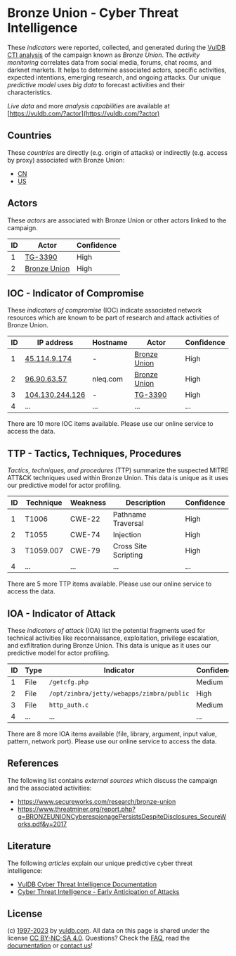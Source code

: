 # Bronze Union - Cyber Threat Intelligence

These _indicators_ were reported, collected, and generated during the [VulDB CTI analysis](https://vuldb.com/?kb.cti) of the campaign known as _Bronze Union_. The _activity monitoring_ correlates data from social media, forums, chat rooms, and darknet markets. It helps to determine associated actors, specific activities, expected intentions, emerging research, and ongoing attacks. Our unique _predictive model_ uses _big data_ to forecast activities and their characteristics.

_Live data_ and more _analysis capabilities_ are available at [https://vuldb.com/?actor](https://vuldb.com/?actor)

## Countries

These _countries_ are directly (e.g. origin of attacks) or indirectly (e.g. access by proxy) associated with Bronze Union:

* [CN](https://vuldb.com/?country.cn)
* [US](https://vuldb.com/?country.us)

## Actors

These _actors_ are associated with Bronze Union or other actors linked to the campaign.

ID | Actor | Confidence
-- | ----- | ----------
1 | [TG-3390](https://vuldb.com/?actor.tg-3390) | High
2 | [Bronze Union](https://vuldb.com/?actor.bronze_union) | High

## IOC - Indicator of Compromise

These _indicators of compromise_ (IOC) indicate associated network resources which are known to be part of research and attack activities of Bronze Union.

ID | IP address | Hostname | Actor | Confidence
-- | ---------- | -------- | ----- | ----------
1 | [45.114.9.174](https://vuldb.com/?ip.45.114.9.174) | - | [Bronze Union](https://vuldb.com/?actor.bronze_union) | High
2 | [96.90.63.57](https://vuldb.com/?ip.96.90.63.57) | nleq.com | [Bronze Union](https://vuldb.com/?actor.bronze_union) | High
3 | [104.130.244.126](https://vuldb.com/?ip.104.130.244.126) | - | [TG-3390](https://vuldb.com/?actor.tg-3390) | High
4 | ... | ... | ... | ...

There are 10 more IOC items available. Please use our online service to access the data.

## TTP - Tactics, Techniques, Procedures

_Tactics, techniques, and procedures_ (TTP) summarize the suspected MITRE ATT&CK techniques used within Bronze Union. This data is unique as it uses our predictive model for actor profiling.

ID | Technique | Weakness | Description | Confidence
-- | --------- | -------- | ----------- | ----------
1 | T1006 | CWE-22 | Pathname Traversal | High
2 | T1055 | CWE-74 | Injection | High
3 | T1059.007 | CWE-79 | Cross Site Scripting | High
4 | ... | ... | ... | ...

There are 5 more TTP items available. Please use our online service to access the data.

## IOA - Indicator of Attack

These _indicators of attack_ (IOA) list the potential fragments used for technical activities like reconnaissance, exploitation, privilege escalation, and exfiltration during Bronze Union. This data is unique as it uses our predictive model for actor profiling.

ID | Type | Indicator | Confidence
-- | ---- | --------- | ----------
1 | File | `/getcfg.php` | Medium
2 | File | `/opt/zimbra/jetty/webapps/zimbra/public` | High
3 | File | `http_auth.c` | Medium
4 | ... | ... | ...

There are 8 more IOA items available (file, library, argument, input value, pattern, network port). Please use our online service to access the data.

## References

The following list contains _external sources_ which discuss the campaign and the associated activities:

* https://www.secureworks.com/research/bronze-union
* https://www.threatminer.org/report.php?q=BRONZEUNIONCyberespionagePersistsDespiteDisclosures_SecureWorks.pdf&y=2017

## Literature

The following _articles_ explain our unique predictive cyber threat intelligence:

* [VulDB Cyber Threat Intelligence Documentation](https://vuldb.com/?kb.cti)
* [Cyber Threat Intelligence - Early Anticipation of Attacks](https://www.scip.ch/en/?labs.20201022)

## License

(c) [1997-2023](https://vuldb.com/?kb.changelog) by [vuldb.com](https://vuldb.com/?kb.about). All data on this page is shared under the license [CC BY-NC-SA 4.0](https://creativecommons.org/licenses/by-nc-sa/4.0/). Questions? Check the [FAQ](https://vuldb.com/?kb.faq), read the [documentation](https://vuldb.com/?kb) or [contact us](https://vuldb.com/?contact)!
